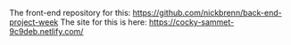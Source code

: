The front-end repository for this: https://github.com/nickbrenn/back-end-project-week
The site for this is here: https://cocky-sammet-9c9deb.netlify.com/
